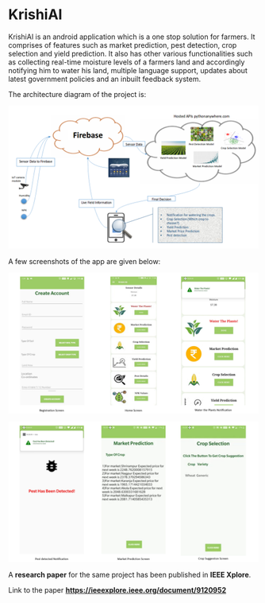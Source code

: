 # KrishiAI
KrishiAI is an android application which is a one stop solution for farmers. It comprises of features such as market prediction, pest detection, crop selection and yield prediction. It also has other various functionalities such as collecting real-time moisture levels of a farmers land and accordingly notifying him to water his land, multiple language support, updates about latest government policies and an inbuilt feedback system.

The architecture diagram of the project is:

![Architecture Diagram](/assets/architecture-diagram.png)

A few screenshots of the app are given below:

<div align="center">

![Home Screen](/assets/screenshots-1.png)

![Market Prediction](/assets/screenshots-2.png)
</div>


A **research paper** for the same project has been published in **IEEE Xplore**.

Link to the paper **https://ieeexplore.ieee.org/document/9120952**